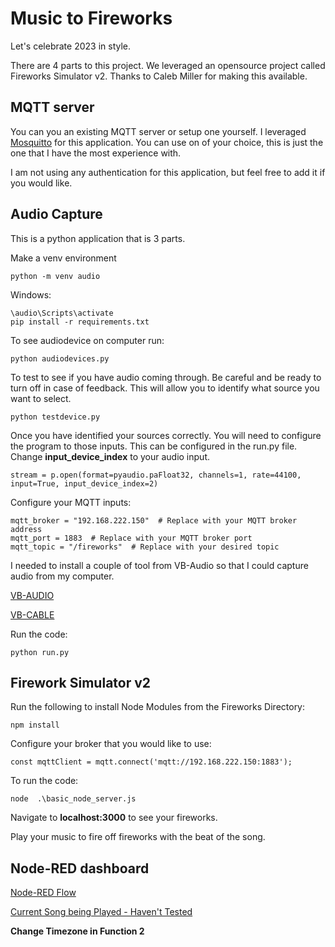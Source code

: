 # Music to Fireworks

Let's celebrate 2023 in style.

There are 4 parts to this project.  We leveraged an opensource project called Fireworks Simulator v2.  Thanks to Caleb Miller for making this available.

## MQTT server 

You can you an existing MQTT server or setup one yourself.  I leveraged [Mosquitto](https://mosquitto.org/) for this application.  You can use on of your choice, this is just the one that I have the most experience with.  

I am not using any authentication for this application, but feel free to add it if you would like.


## Audio Capture

This is a python application that is 3 parts.  

Make a venv environment
```
python -m venv audio
```
Windows:
```
\audio\Scripts\activate
pip install -r requirements.txt
```

To see audiodevice on computer run:
```
python audiodevices.py
```

To test to see if you have audio coming through.  Be careful and be ready to turn off in case of feedback.  This will allow you to identify what source you want to select.
```
python testdevice.py
```

Once you have identified your sources correctly.  You will need to configure the program to those inputs. This can be configured in the run.py file.  Change **input_device_index** to your audio input.

```stream = p.open(format=pyaudio.paFloat32, channels=1, rate=44100, input=True, input_device_index=2)```

Configure your MQTT inputs:

```
mqtt_broker = "192.168.222.150"  # Replace with your MQTT broker address
mqtt_port = 1883  # Replace with your MQTT broker port
mqtt_topic = "/fireworks"  # Replace with your desired topic
```


I needed to install a couple of tool from VB-Audio so that I could capture audio from my computer.

[VB-AUDIO](https://vb-audio.com/Voicemeeter/)

[VB-CABLE](https://vb-audio.com/Cable/)

Run the code:

```
python run.py
```


##  Firework Simulator v2

Run the following to install Node Modules from the Fireworks Directory:
```
npm install
```

Configure your broker that you would like to use:

```const mqttClient = mqtt.connect('mqtt://192.168.222.150:1883');```

To run the code:

```
node  .\basic_node_server.js
```

Navigate to **localhost:3000** to see your fireworks.

Play your music to fire off fireworks with the beat of the song.

## Node-RED dashboard 

[Node-RED Flow](https://flows.nodered.org/flow/8483e33bd3e57c775813bca4d0b57057)

[Current Song being Played - Haven't Tested](https://flows.nodered.org/flow/a559bbb4e17e99392c9a4757d442f308)

**Change Timezone in Function 2**